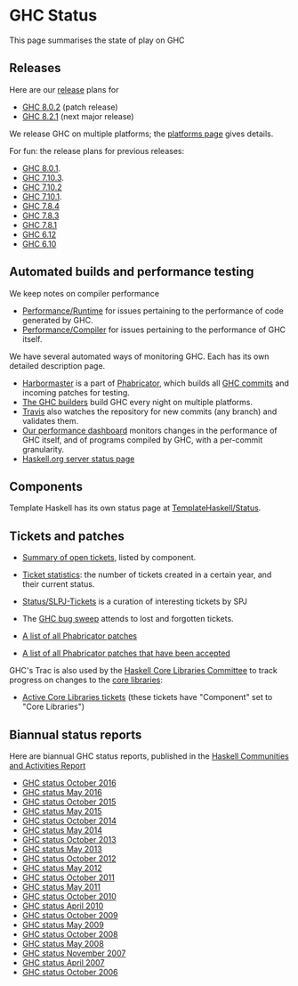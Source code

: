 # GHC Status



This page summarises the state of play on GHC


## Releases



Here are our [release](working-conventions/releases) plans for


- [GHC 8.0.2](status/gh-c-8.0.2) (patch release)
- [GHC 8.2.1](status/gh-c-8.2.1) (next major release)


We release GHC on multiple platforms; the [platforms page](platforms) gives details.



For fun: the release plans for previous releases:


- [GHC 8.0.1](status/gh-c-8.0.1).
- [GHC 7.10.3](status/gh-c-7.10.3).
- [GHC 7.10.2](status/gh-c-7.10.2)
- [GHC 7.10.1](status/gh-c-7.10.1).
- [GHC 7.8.4](status/gh-c-7.8.4)
- [GHC 7.8.3](status/gh-c-7.8.3)
- [GHC 7.8.1](status/gh-c-7.8)
- [GHC 6.12](status/gh-c-6.12)
- [GHC 6.10](status/gh-c-6.10)

## Automated builds and performance testing



We keep notes on compiler performance


- [Performance/Runtime](performance/runtime) for issues pertaining to the performance of code generated by GHC.
- [Performance/Compiler](performance/compiler) for issues pertaining to the performance of GHC itself.


We have several automated ways of monitoring GHC.  Each has its own detailed description page.


- [Harbormaster](phabricator/harbormaster) is a part of [Phabricator](phabricator), which builds all [
  GHC commits](https://phabricator.haskell.org/diffusion/GHC/history/) and incoming patches for testing.
- [The GHC builders](builder-summary) build GHC every night on multiple platforms.
- [Travis](travis) also watches the repository for new commits (any branch) and validates them. [](https://travis-ci.org/ghc/ghc/builds)
- [
  Our performance dashboard](http://perf.haskell.org/ghc) monitors changes in the performance of GHC itself, and of programs compiled by GHC, with a per-commit granularity.
- [ Haskell.org server status page](http://status.haskell.org/)

## Components



Template Haskell has its own status page at [TemplateHaskell/Status](template-haskell/status).


## Tickets and patches


- [Summary of open tickets](status/tickets), listed by component.
- [Ticket statistics](status/ticket-stats): the number of tickets created in a certain year, and their current status.
- [Status/SLPJ-Tickets](status/slp-j--tickets) is a curation of interesting tickets by SPJ
- The [GHC bug sweep](bug-sweep) attends to lost and forgotten tickets.

- [
  A list of all Phabricator patches](https://phabricator.haskell.org/differential/query/dUJ4ndtfSChZ/)
- [
  A list of all Phabricator patches that have been accepted](https://phabricator.haskell.org/differential/query/5LIb9B9n_08b/)


GHC's Trac is also used by the [
Haskell Core Libraries Committee](http://www.haskell.org/haskellwiki/Core_Libraries_Committee) to track progress on changes to the [
core libraries](http://www.haskell.org/haskellwiki/Library_submissions#The_Core_Libraries):


- [
  Active Core Libraries tickets](https://ghc.haskell.org/trac/ghc/query?status=infoneeded&status=merge&status=new&status=patch&status=upstream&component=Core+Libraries&col=id&col=summary&col=component&col=status&col=type&col=priority&col=milestone&order=priority) (these tickets have "Component" set to "Core Libraries")

## Biannual status reports



Here are biannual GHC status reports, published in the [
Haskell Communities and Activities Report](http://haskell.org/communities/)


- [GHC status October 2016](status/oct16)
- [GHC status May 2016](status/may16)
- [GHC status October 2015](status/oct15)
- [GHC status May 2015](status/may15)
- [GHC status October 2014](status/oct14)
- [GHC status May 2014](status/may14)
- [GHC status October 2013](status/oct13)
- [GHC status May 2013](status/may13)
- [GHC status October 2012](status/oct12)
- [GHC status May 2012](status/may12)
- [GHC status October 2011](status/oct11)
- [GHC status May 2011](status/may11)
- [GHC status October 2010](status/oct10)
- [GHC status April 2010](status/apr10)
- [GHC status October 2009](status/oct09)
- [GHC status May 2009](status/may09)
- [GHC status October 2008](status/october08)
- [GHC status May 2008](status/may08)
- [GHC status November 2007](status/nov07)
- [GHC status April 2007](status/april07)
- [GHC status October 2006](status/october06)
